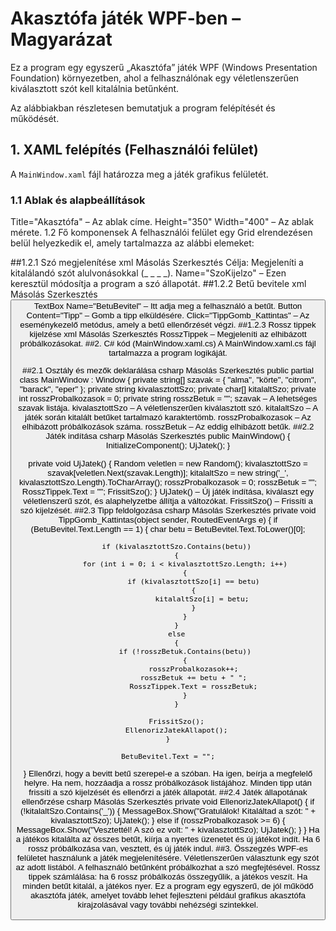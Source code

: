 # Akasztófa játék WPF-ben – Magyarázat

Ez a program egy egyszerű „Akasztófa” játék WPF (Windows Presentation Foundation) környezetben, ahol a felhasználónak egy véletlenszerűen kiválasztott szót kell kitalálnia betűnként.

Az alábbiakban részletesen bemutatjuk a program felépítését és működését.

## **1. XAML felépítés (Felhasználói felület)**

A `MainWindow.xaml` fájl határozza meg a játék grafikus felületét.

### **1.1 Ablak és alapbeállítások**
<Window x:Class="Akasztofa.MainWindow"
        xmlns="http://schemas.microsoft.com/winfx/2006/xaml/presentation"
        xmlns:x="http://schemas.microsoft.com/winfx/2006/xaml"
        Title="Akasztófa" Height="350" Width="400">
Title="Akasztófa" – Az ablak címe.
Height="350" Width="400" – Az ablak mérete.
1.2 Fő komponensek
A felhasználói felület egy Grid elrendezésen belül helyezkedik el, amely tartalmazza az alábbi elemeket:

##1.2.1 Szó megjelenítése
xml
Másolás
Szerkesztés
<TextBlock Text="Keresett szó:" Margin="10,10,0,0" VerticalAlignment="Top"/>
<TextBlock Name="SzoKijelzo" FontSize="24" Margin="10,30,10,0" Text="_ _ _ _" />
Célja: Megjeleníti a kitalálandó szót alulvonásokkal (_ _ _ _).
Name="SzoKijelzo" – Ezen keresztül módosítja a program a szó állapotát.
##1.2.2 Betű bevitele
xml
Másolás
Szerkesztés
<TextBlock Text="Adj meg egy betűt:" Margin="10,80,0,0" VerticalAlignment="Top"/>
<TextBox Name="BetuBevitel" Width="30" Height="30" Margin="150,80,0,0" VerticalAlignment="Top"/>
<Button Content="Tipp" Width="75" Height="30" Margin="200,80,10,0" VerticalAlignment="Top" Click="TippGomb_Kattintas"/>
TextBox Name="BetuBevitel" – Itt adja meg a felhasználó a betűt.
Button Content="Tipp" – Gomb a tipp elküldésére.
Click="TippGomb_Kattintas" – Az eseménykezelő metódus, amely a betű ellenőrzését végzi.
##1.2.3 Rossz tippek kijelzése
xml
Másolás
Szerkesztés
<TextBlock Text="Rossz tippek:" Margin="10,130,0,0" VerticalAlignment="Top"/>
<TextBlock Name="RosszTippek" Margin="10,150,10,0" FontSize="16"/>
RosszTippek – Megjeleníti az elhibázott próbálkozásokat.
##2. C# kód (MainWindow.xaml.cs)
A MainWindow.xaml.cs fájl tartalmazza a program logikáját.

##2.1 Osztály és mezők deklarálása
csharp
Másolás
Szerkesztés
public partial class MainWindow : Window
{
    private string[] szavak = { "alma", "körte", "citrom", "barack", "eper" };
    private string kivalasztottSzo;
    private char[] kitalaltSzo;
    private int rosszProbalkozasok = 0;
    private string rosszBetuk = "";
szavak – A lehetséges szavak listája.
kivalasztottSzo – A véletlenszerűen kiválasztott szó.
kitalaltSzo – A játék során kitalált betűket tartalmazó karaktertömb.
rosszProbalkozasok – Az elhibázott próbálkozások száma.
rosszBetuk – Az eddig elhibázott betűk.
##2.2 Játék indítása
csharp
Másolás
Szerkesztés
public MainWindow()
{
    InitializeComponent();
    UjJatek();
}

private void UjJatek()
{
    Random veletlen = new Random();
    kivalasztottSzo = szavak[veletlen.Next(szavak.Length)];
    kitalaltSzo = new string('_', kivalasztottSzo.Length).ToCharArray();
    rosszProbalkozasok = 0;
    rosszBetuk = "";
    RosszTippek.Text = "";
    FrissitSzo();
}
UjJatek() – Új játék indítása, kiválaszt egy véletlenszerű szót, és alaphelyzetbe állítja a változókat.
FrissitSzo() – Frissíti a szó kijelzését.
##2.3 Tipp feldolgozása
csharp
Másolás
Szerkesztés
private void TippGomb_Kattintas(object sender, RoutedEventArgs e)
{
    if (BetuBevitel.Text.Length == 1)
    {
        char betu = BetuBevitel.Text.ToLower()[0];

        if (kivalasztottSzo.Contains(betu))
        {
            for (int i = 0; i < kivalasztottSzo.Length; i++)
            {
                if (kivalasztottSzo[i] == betu)
                {
                    kitalaltSzo[i] = betu;
                }
            }
        }
        else
        {
            if (!rosszBetuk.Contains(betu))
            {
                rosszProbalkozasok++;
                rosszBetuk += betu + " ";
                RosszTippek.Text = rosszBetuk;
            }
        }

        FrissitSzo();
        EllenorizJatekAllapot();
    }

    BetuBevitel.Text = "";
}
Ellenőrzi, hogy a bevitt betű szerepel-e a szóban.
Ha igen, beírja a megfelelő helyre.
Ha nem, hozzáadja a rossz próbálkozások listájához.
Minden tipp után frissíti a szó kijelzését és ellenőrzi a játék állapotát.
##2.4 Játék állapotának ellenőrzése
csharp
Másolás
Szerkesztés
private void EllenorizJatekAllapot()
{
    if (!kitalaltSzo.Contains('_'))
    {
        MessageBox.Show("Gratulálok! Kitaláltad a szót: " + kivalasztottSzo);
        UjJatek();
    }
    else if (rosszProbalkozasok >= 6)
    {
        MessageBox.Show("Vesztettél! A szó ez volt: " + kivalasztottSzo);
        UjJatek();
    }
}
Ha a játékos kitalálta az összes betűt, kiírja a nyertes üzenetet és új játékot indít.
Ha 6 rossz próbálkozása van, vesztett, és új játék indul.
##3. Összegzés
WPF-es felületet használunk a játék megjelenítésére.
Véletlenszerűen választunk egy szót az adott listából.
A felhasználó betűnként próbálkozhat a szó megfejtésével.
Rossz tippek számlálása: ha 6 rossz próbálkozás összegyűlik, a játékos veszít.
Ha minden betűt kitalál, a játékos nyer.
Ez a program egy egyszerű, de jól működő akasztófa játék, amelyet tovább lehet fejleszteni például grafikus akasztófa kirajzolásával vagy további nehézségi szintekkel.
